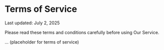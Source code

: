 # Terms of Service

Last updated: July 2, 2025

Please read these terms and conditions carefully before using Our Service.

... (placeholder for terms of service) 